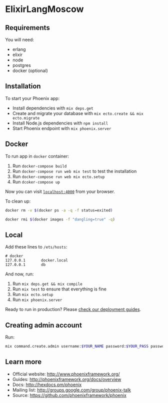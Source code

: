# ElixirLangMoscow

## Requirements

You will need:

  * erlang
  * elixir
  * node
  * postgres
  * docker (optional)

## Installation

To start your Phoenix app:

  * Install dependencies with `mix deps.get`
  * Create and migrate your database with `mix ecto.create && mix ecto.migrate`
  * Install Node.js dependencies with `npm install`
  * Start Phoenix endpoint with `mix phoenix.server`

## Docker

To run app in `docker` container:

  1. Run `docker-compose build`
  2. Run `docker-compose run web mix test` to test the installation
  3. Run `docker-compose run web mix ecto.setup`
  4. Run `dcoker-compose up`

Now you can visit [`localhost:4000`](http://localhost:4000) from your browser.

To clean up:

```bash
docker rm -v $(docker ps -a -q -f status=exited)

docker rmi $(docker images -f "dangling=true" -q)
```

## Local

Add these lines to `/ets/hosts`:

```text
# docker
127.0.0.1       docker.local
127.0.0.1       db
```

And now, run:

  1. Run `mix deps.get && mix compile`
  2. Run `mix test` to ensure that everything is fine
  3. Run `mix ecto.setup`
  4. Run `mix phoenix.server`

Ready to run in production? Please [check our deployment guides](http://www.phoenixframework.org/docs/deployment).

## Creating admin account

Run:

```bash
mix command.create.admin username:$YOUR_NAME password:$YOUR_PASS password_confirmation:$YOUR_PASS
```

## Learn more

  * Official website: http://www.phoenixframework.org/
  * Guides: http://phoenixframework.org/docs/overview
  * Docs: http://hexdocs.pm/phoenix
  * Mailing list: http://groups.google.com/group/phoenix-talk
  * Source: https://github.com/phoenixframework/phoenix
